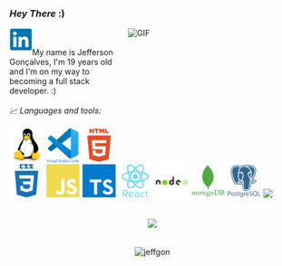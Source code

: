 ### <b><i>Hey There</i></b> :)
<img align="right" margin-left="50" alt="GIF" src="https://i.pinimg.com/originals/c5/d6/8e/c5d68e3f92b74f875e9eaa71e7afaf72.gif" width="295" height="220" />
<a href="https://www.linkedin.com/in/jeffgonlima/">
  <img align="left" alt="Jeff's LinkedIN" width="40px" src="https://raw.githubusercontent.com/devicons/devicon/1119b9f84c0290e0f0b38982099a2bd027a48bf1/icons/linkedin/linkedin-original.svg" />
</a>
<br></br>
My name is Jefferson Gonçalves, I'm 19 years old and I'm on my way to becoming a full stack developer. :)
<br></br>
<i>📈  Languages and tools:</i>  
<br></br>
<div>
  <code><img height="60" src="https://raw.githubusercontent.com/devicons/devicon/1119b9f84c0290e0f0b38982099a2bd027a48bf1/icons/linux/linux-original.svg"></code>
  <code><img height="60" src="https://raw.githubusercontent.com/devicons/devicon/master/icons/vscode/vscode-original-wordmark.svg"></code>
  <code><img height="60" src="https://raw.githubusercontent.com/devicons/devicon/1119b9f84c0290e0f0b38982099a2bd027a48bf1/icons/html5/html5-plain-wordmark.svg"></code>
  <code><img height="60" src="https://raw.githubusercontent.com/devicons/devicon/1119b9f84c0290e0f0b38982099a2bd027a48bf1/icons/css3/css3-plain-wordmark.svg"></code>
  <code><img height="60" src="https://raw.githubusercontent.com/devicons/devicon/1119b9f84c0290e0f0b38982099a2bd027a48bf1/icons/javascript/javascript-plain.svg"></code>
  <code><img height="60" src="https://raw.githubusercontent.com/devicons/devicon/master/icons/typescript/typescript-original.svg"></code>
  <code><img height="60" src="https://raw.githubusercontent.com/devicons/devicon/master/icons/react/react-original-wordmark.svg"></code>
  <code><img height="60" src="https://raw.githubusercontent.com/devicons/devicon/1119b9f84c0290e0f0b38982099a2bd027a48bf1/icons/nodejs/nodejs-original-wordmark.svg"></code>
  <code><img height="60" src="https://raw.githubusercontent.com/devicons/devicon/master/icons/mongodb/mongodb-plain-wordmark.svg"></code>
  <code><img height="60" src="https://raw.githubusercontent.com/devicons/devicon/master/icons/postgresql/postgresql-plain-wordmark.svg"></code>
  <code><img height="45" src="https://camo.githubusercontent.com/87724523063a50fdb4afb3e99a06d7c23d5853c41226e8f48b3ef5035db0e894/68747470733a2f2f692e696d6775722e636f6d2f774434725674342e706e67"></code>
 </div>
<br></br>

<div align="center">
<a href="https://github.com/jeffgon/github-readme-stats"><img src="https://github-readme-stats.vercel.app/api/top-langs/?username=jeffgon&layout=compact&theme=gotham&hide_border=true"/></a>
<br></br>
<p align="center"><img src="https://github-readme-stats.vercel.app/api?username=jeffgon&show_icons=true&theme=gotham" alt="jeffgon" /
</div>
